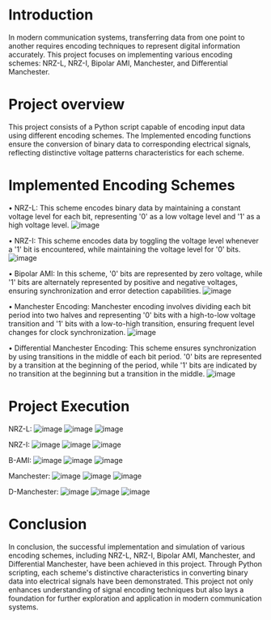 # Introduction
In modern communication systems, transferring data from one point to another requires encoding techniques to represent digital information accurately. This project focuses on implementing various encoding schemes: NRZ-L, NRZ-I, Bipolar AMI, Manchester, and Differential Manchester.

# Project overview
This project consists of a Python script capable of encoding input data using different encoding schemes. The Implemented encoding functions ensure the conversion of binary data to corresponding electrical signals, reflecting distinctive voltage patterns characteristics for each scheme.

# Implemented Encoding Schemes
•	NRZ-L: This scheme encodes binary data by maintaining a constant voltage level for each bit, representing '0' as a low voltage level and '1' as a high voltage level.
![image](https://github.com/JuanCantu1/SignalEncodingSchemes/assets/109363196/88432700-b082-4cd0-95c4-5ffc7200ec4e)

•	NRZ-I: This scheme encodes data by toggling the voltage level whenever a '1' bit is encountered, while maintaining the voltage level for '0' bits.
 ![image](https://github.com/JuanCantu1/SignalEncodingSchemes/assets/109363196/c3f5d222-b10c-438f-b788-eb0094edd93c)

•	Bipolar AMI: In this scheme, '0' bits are represented by zero voltage, while '1' bits are alternately represented by positive and negative voltages, ensuring synchronization and error detection capabilities.
 ![image](https://github.com/JuanCantu1/SignalEncodingSchemes/assets/109363196/ab7aa4ff-0f00-4a7d-addd-a2bc85e9f009)

•	Manchester Encoding: Manchester encoding involves dividing each bit period into two halves and representing '0' bits with a high-to-low voltage transition and '1' bits with a low-to-high transition, ensuring frequent level changes for clock synchronization.
 ![image](https://github.com/JuanCantu1/SignalEncodingSchemes/assets/109363196/49c9fd33-33d5-429a-9d73-47be52291ff9)

•	Differential Manchester Encoding: This scheme ensures synchronization by using transitions in the middle of each bit period. '0' bits are represented by a transition at the beginning of the period, while '1' bits are indicated by no transition at the beginning but a transition in the middle.
 ![image](https://github.com/JuanCantu1/SignalEncodingSchemes/assets/109363196/c567ef07-ec51-4935-9327-d569dfd1d9f4)

# Project Execution
NRZ-L:
![image](https://github.com/JuanCantu1/SignalEncodingSchemes/assets/109363196/321aa883-3454-49f0-b4d4-3f02b7893d59)
![image](https://github.com/JuanCantu1/SignalEncodingSchemes/assets/109363196/7e0c4fa3-a260-4b43-9f39-5b17a85ab671)
![image](https://github.com/JuanCantu1/SignalEncodingSchemes/assets/109363196/7cb14305-285c-4f9d-9927-2d1e2fca3c14)

NRZ-I:
![image](https://github.com/JuanCantu1/SignalEncodingSchemes/assets/109363196/1259f0e7-cbe3-4f66-ad55-d65bcd5685c3)
![image](https://github.com/JuanCantu1/SignalEncodingSchemes/assets/109363196/1189eabf-52ea-460e-a474-c589b5ae33f5)
![image](https://github.com/JuanCantu1/SignalEncodingSchemes/assets/109363196/88898ca1-f7d7-491b-941d-baa6e7976508)

B-AMI:
![image](https://github.com/JuanCantu1/SignalEncodingSchemes/assets/109363196/3e4aa0c0-1ddd-4e48-be85-1c0c028a2e76)
![image](https://github.com/JuanCantu1/SignalEncodingSchemes/assets/109363196/9316219d-52d2-41ec-a464-c48a6bf12a0d)
![image](https://github.com/JuanCantu1/SignalEncodingSchemes/assets/109363196/6af21e6b-a5f2-4073-8e06-513af74a5228)

Manchester:
![image](https://github.com/JuanCantu1/SignalEncodingSchemes/assets/109363196/d012f118-ca8a-46ff-9c5a-e68e1f49cca2)
![image](https://github.com/JuanCantu1/SignalEncodingSchemes/assets/109363196/f8665b95-22b4-4685-b514-40279f6322ed)
![image](https://github.com/JuanCantu1/SignalEncodingSchemes/assets/109363196/cfa91801-bc68-416f-b38d-b9de59c94cd2)

D-Manchester:
![image](https://github.com/JuanCantu1/SignalEncodingSchemes/assets/109363196/e1a222e6-8de0-446d-9fd3-bb7d5f0e1d2a)
![image](https://github.com/JuanCantu1/SignalEncodingSchemes/assets/109363196/24a451da-8177-4fe1-81bb-b0adafe07735)
![image](https://github.com/JuanCantu1/SignalEncodingSchemes/assets/109363196/c8e8e653-56e3-4869-8e9e-c4b7a6472a7d)

# Conclusion
In conclusion, the successful implementation and simulation of various encoding schemes, including NRZ-L, NRZ-I, Bipolar AMI, Manchester, and Differential Manchester, have been achieved in this project. Through Python scripting, each scheme's distinctive characteristics in converting binary data into electrical signals have been demonstrated. This project not only enhances understanding of signal encoding techniques but also lays a foundation for further exploration and application in modern communication systems.
